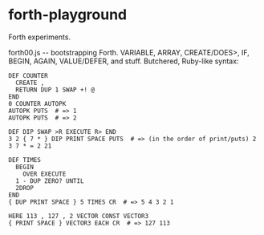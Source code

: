 # forth-playground

Forth experiments.

forth00.js -- bootstrapping Forth. VARIABLE, ARRAY, CREATE/DOES>, IF, BEGIN, AGAIN, VALUE/DEFER, and stuff. Butchered, Ruby-like syntax:
```
DEF COUNTER
  CREATE ,
  RETURN DUP 1 SWAP +! @
END
0 COUNTER AUTOPK
AUTOPK PUTS  # => 1
AUTOPK PUTS  # => 2

DEF DIP SWAP >R EXECUTE R> END
3 2 { 7 * } DIP PRINT SPACE PUTS  # => (in the order of print/puts) 2 3 7 * = 2 21

DEF TIMES
  BEGIN
    OVER EXECUTE
  1 - DUP ZERO? UNTIL
  2DROP
END
{ DUP PRINT SPACE } 5 TIMES CR  # => 5 4 3 2 1

HERE 113 , 127 , 2 VECTOR CONST VECTOR3
{ PRINT SPACE } VECTOR3 EACH CR  # => 127 113
```
